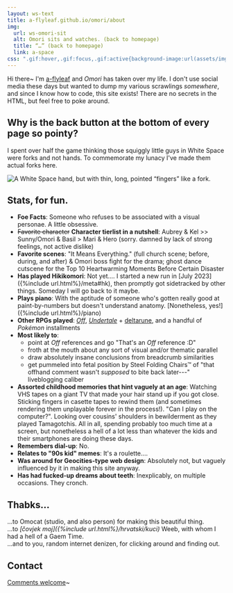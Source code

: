 ```yaml
---
layout: ws-text
title: a-flyleaf.github.io/omori/about
img:
  url: ws-omori-sit
  alt: Omori sits and watches. (back to homepage)
  title: “…” (back to homepage)
  link: a-space
css: ".gif:hover,.gif:focus,.gif:active{background-image:url(assets/img/ws-omori-sit.gif);} #fork{float:right; padding-bottom:1em; margin-top:-.5em;} .box li{margin:.25em 0;} .box li>ul>li{margin:0;}"
---
```

Hi there~ I'm [a-flyleaf](https://a-flyleaf.github.io/) and <i class="omo">Omori</i> has taken over my life. I don't use social media these days but wanted to dump my various scrawlings *somewhere*, and since I know how to code, this site exists! There are no secrets in the HTML, but feel free to poke around.<!--You fucker. ;V ...But seriously, this is it. Any other code comments are notes-to-self that I probably forgot to delete.-->

## Why is the back button at the bottom of every page so pointy?
I spent over half the game thinking those squiggly little guys in White Space were forks and not hands. To commemorate my lunacy I've made them actual forks here.

<div id="fork"><img src="{%include url.html%}/assets/img/misc/fork.png" alt="A White Space hand, but with thin, long, pointed “fingers” like a fork." title="A White Space hand, but with thin, long, pointed “fingers” like a fork."></div>

## Stats, for fun.
- <b>Foe Facts</b>: Someone who refuses to be associated with a visual personae. A little obsessive.
- ~~Favorite character~~ <b>Character tierlist<!--this can be a link later--> in a nutshell</b>: Aubrey & Kel \>\> Sunny/Omori & Basil > Mari & Hero (sorry. damned by lack of strong feelings, not active dislike)
- <b>Favorite scenes</b>: "It Means Everything." (full church scene; before, during, and after) & Omori boss fight for the drama; ghost dance cutscene for the Top 10 Heartwarming Moments Before Certain Disaster
- <b>Has played Hikikomori</b>: Not yet.... I started a new run in [July&nbsp;2023]({%include url.html%}/meta#hk), then promptly got sidetracked by other things. Someday I will go back to it maybe.
- <b>Plays piano</b>: With the aptitude of someone who's gotten really good at paint-by-numbers but doesn't understand anatomy. [Nonetheless, yes!]({%include url.html%}/piano)
- <b>Other RPGs played</b>: [<i class="omo">Off</i>](https://off.fandom.com/wiki/OFF_Wiki), [<i class="omo">Undertale</i>](https://undertale.com/) + [<i style="font-style:normal;">deltarune</i>](https://deltarune.com/), and a handful of <i>Pokémon</i> installments
- <b>Most likely to</b>:
	- point at <i class="omo">Off</i> references and go "That's an <i class="omo">Off</i> reference :D"
	- froth at the mouth about any sort of visual and/or thematic parallel
	- draw absolutely insane conclusions from breadcrumb similarities
	- get pummeled into fetal position by Steel Folding Chairs™ of "that offhand comment wasn't *supposed* to bite back later---" liveblogging caliber
- <b>Assorted childhood memories that hint vaguely at an age</b>: Watching VHS tapes on a giant TV that made your hair stand up if you got close. Sticking fingers in casette tapes to rewind them (and sometimes rendering them unplayable forever in the process!). "Can I play on the computer?". Looking over cousins' shoulders in bewilderment as they played Tamagotchis. All in all, spending probably too much time at a screen, but nonetheless a hell of a lot less than whatever the kids and their smartphones are doing these days.
- <b>Remembers dial-up</b>: No.
- <b>Relates to "90s kid" memes</b>: It's a roulette....
- <b>Was around for Geocities-type web design</b>: Absolutely not, but vaguely influenced by it in making this site anyway.
- <b>Has had fucked-up dreams about teeth</b>: Inexplicably, on multiple occasions. They cronch.

## Thabks...
...to Omocat (studio, and also person) for making this beautiful thing.  
...to <i lang="hr">[čovjek moj]({%include url.html%}/hrvatski/kuci)</i> Weeb, with whom I had a hell of a Gaem Time.  
...and to you, random internet denizen, for clicking around and finding out.

## Contact
[Comments welcome](https://a-notebox.dreamwidth.org/2023/01/31/welcome.html?style=site)~